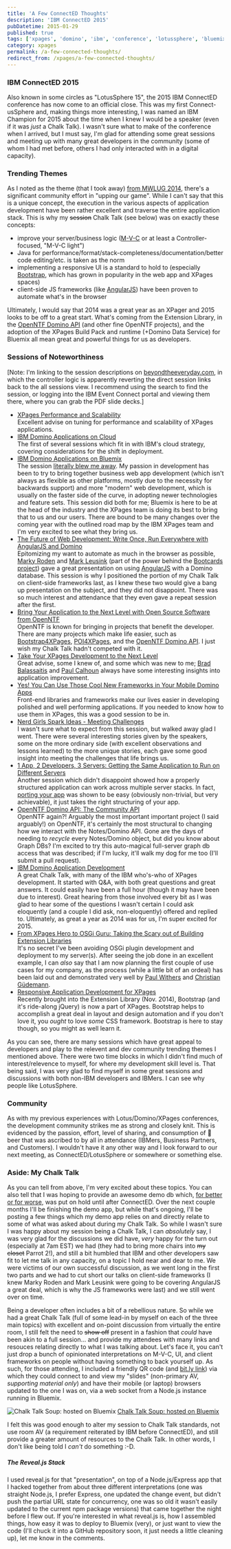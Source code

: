```yaml
---
title: 'A Few ConnectED Thoughts'
description: 'IBM ConnectED 2015'
pubDatetime: 2015-01-29
published: true
tags: ['xpages', 'domino', 'ibm', 'conference', 'lotussphere', 'bluemix']
category: xpages
permalink: /a-few-connected-thoughts/
redirect_from: /xpages/a-few-connected-thoughts/
---
```


### IBM ConnectED 2015
Also known in some circles as "LotusSphere 15", the 2015 IBM ConnectED conference has now come to an official close. This was my first Connect-usSphere and, making things more interesting, I was named an IBM Champion for 2015 about the time when I knew I would be a speaker (even if it was _just_ a Chalk Talk). I wasn't sure what to make of the conference when I arrived, but I must say, I'm glad for attending some great sessions and meeting up with many great developers in the community (some of whom I had met before, others I had only interacted with in a digital capacity).

### Trending Themes
As I noted as the theme (that I took away) [from MWLUG 2014](/xpages/community-code-and-evolution/), there's a significant community effort in "upping our game". While I can't say that this is a unique concept, the execution in the various aspects of application development have been rather excellent and traverse the entire application stack. This is why my <s>session</s> Chalk Talk (see below) was on exactly these concepts:

* improve your server/business logic ([M-V-C](/xpages/unraveling-the-mvc-mysteries/) or at least a Controller-focused, "M-V-C light")
* Java for performance/format/stack-completeness/documentation/better code editing/etc. is taken as the norm
* implementing a responsive UI is a standard to hold to (especially [Bootstrap](//getbootstrap.com), which has grown in popularity in the web app and XPages spaces)
* client-side JS frameworks (like [AngularJS](//angularjs.org)) have been proven to automate what's in the browser

Ultimately, I would say that 2014 was a great year as an XPager and 2015 looks to be off to a great start. What's coming from the Extension Library, in the [OpenNTF Domino API](https://openntf.org/main.nsf/project.xsp?r=project/OpenNTF%20Domino%20API) (and other fine OpenNTF projects), and the adoption of the XPages Build Pack and runtime (+Domino Data Service) for Bluemix all mean great and powerful things for us as developers.

### Sessions of Noteworthiness
[Note: I'm linking to the session descriptions on [beyondtheeveryday.com](https://beyondtheeveryday.com), in which the controller logic is apparently reverting the direct session links back to the all sessions view. I recommend using the search to find the session, or logging into the IBM Event Connect portal and viewing them there, where you can grab the PDF slide decks.]

* [XPages Performance and Scalability](https://beyondtheeveryday.com/#/sessions/68839ACEB9BB2918C1257DD3003B5A3C)<br />
Excellent advise on tuning for performance and scalability of XPages applications.
* [IBM Domino Applications on Cloud](https://beyondtheeveryday.com/#/sessions/B5BF997770B0137DC1257DD3003B5A42)<br />
The first of several sessions which fit in with IBM's cloud strategy, covering considerations for the shift in deployment.
* [IBM Domino Applications on Bluemix](https://beyondtheeveryday.com/#/sessions/2B9099E8A6D5C465C1257DD3003B53A3)<br />
The session [literally blew me away](https://www.youtube.com/v/iLi2xB82ZyI?start=233&end=262). My passion in development has been to try to bring together business web app development (which isn't always as flexible as other platforms, mostly due to the necessity for backwards support) and more "modern" web development, which is usually on the faster side of the curve, in adopting newer technologies and feature sets. This session did both for me; Bluemix is here to be at the head of the industry and the XPages team is doing its best to bring that to us and our users. There are bound to be many changes over the coming year with the outlined road map by the IBM XPages team and I'm very excited to see what they bring us.
* [The Future of Web Development: Write Once, Run Everywhere with AngularJS and Domino](https://beyondtheeveryday.com/#/sessions/7DF68F606C52B584C1257DD3003B55E6)<br />
Epitomizing my want to automate as much in the browser as possible, [Marky Roden](https://twitter.com/MarkyRoden) and [Mark Leusink](https://twitter.com/markleusink) (part of the power behind the [Bootcards project](https://bootcards.org/)) gave a great presentation on using [AngularJS](https://angularjs.org/) with a Domino database. This session is why I positioned the portion of my Chalk Talk on client-side frameworks last, as I knew these two would give a bang up presentation on the subject, and they did not disappoint. There was so much interest and attendance that they even gave a repeat session after the first.
* [Bring Your Application to the Next Level with Open Source Software from OpenNTF](https://beyondtheeveryday.com/#/sessions/1627AFE7619567B6C1257DD3003B563A)<br />
OpenNTF is known for bringing in projects that benefit the developer. There are many projects which make life easier, such as [Bootstrap4XPages](https://openntf.org/main.nsf/project.xsp?r=project/Bootstrap4XPages), [POI4XPages](https://openntf.org/main.nsf/project.xsp?r=project/POI%204%20XPages), and the [OpenNTF Domino API](https://openntf.org/main.nsf/project.xsp?r=project/OpenNTF%20Domino%20API). I just wish my Chalk Talk hadn't competed with it.
* [Take Your XPages Development to the Next Level](https://beyondtheeveryday.com/#/sessions/B905D1464EFE253DC1257DD3003B5461)<br />
Great advise, some I knew of, and some which was new to me; [Brad Balassaitis](https://twitter.com/Balassaitis) and [Paul Calhoun](//twitter.com/ptcalhoun) always have some interesting insights into application improvement.
* [Yes! You Can Use Those Cool New Frameworks in Your Mobile Domino Apps](https://beyondtheeveryday.com/#/sessions/9622BE9308AC81FEC1257DD3003B55DB)<br />
Front-end libraries and frameworks make our lives easier in developing polished and well performing applications. If you needed to know how to use them in XPages, this was a good session to be in.
* [Nerd Girls Spark Ideas - Meeting Challenges](https://beyondtheeveryday.com/#/sessions/FEF4C1BD8D3E37A8C1257DD3003B5AB4)<br />
I wasn't sure what to expect from this session, but walked away glad I went. There were several interesting stories given by the speakers, some on the more ordinary side (with excellent observations and lessons learned) to the more unique stories, each gave some good insight into meeting the challenges that life brings us.
* [1 App, 2 Developers, 3 Servers: Getting the Same Application to Run on Different Servers](https://beyondtheeveryday.com/#/sessions/15C1426CF468ECFBC1257DD3003B560A)<br />
Another session which didn't disappoint showed how a properly structured application can work across multiple server stacks. In fact, [porting your app](https://www.youtube.com/watch?v=h_8wY0FD1ZI) was shown to be easy (obviously non-trivial, but very achievable), it just takes the right structuring of your app.
* [OpenNTF Domino API: The Community API](https://beyondtheeveryday.com/#/sessions/E40FF55DAAEFB3DDC1257DD3003B564B)<br />
OpenNTF again?! Arguably the most important important project (I said arguably!) on OpenNTF, it's certainly the most structural to changing how we interact with the Notes/Domino API. Gone are the days of needing to _recycle_ every Notes/Domino object, but did you know about Graph DBs? I'm excited to try this auto-magical full-server graph db access that was described; if I'm lucky, it'll walk my dog for me too (I'll submit a pull request).
* [IBM Domino Application Development](https://beyondtheeveryday.com/#/sessions/F875C078E6EEE8B3C1257DD3003B5674)<br />
A great Chalk Talk, with many of the IBM who's-who of XPages development. It started with Q&A, with both great questions and great answers. It could easily have been a full hour (though it may have been due to interest). Great hearing from those involved every bit as I was glad to hear some of the questions I wasn't certain I could ask eloquently (and a couple I did ask, non-eloquently) offered and replied to. Ultimately, as great a year as 2014 was for us, I'm super excited for 2015.
* [From XPages Hero to OSGi Guru: Taking the Scary out of Building Extension Libraries](https://beyondtheeveryday.com/#/sessions/FA8B3980697F36EAC1257DD3003B546F)<br />
It's no secret I've been avoiding OSGi plugin development and deployment to my server(s). After seeing the job done in an excellent example, I can _also_ say that I am now planning the first couple of use cases for my company, as the process (while a little bit of an ordeal) has been laid out and demonstrated very well by [Paul Withers](https://twitter.com/PaulSWithers) and [Christian Güdemann](https://twitter.com/guedeWebGate).
* [Responsive Application Development for XPages](https://beyondtheeveryday.com/#/sessions/5BEB54CF89B5A338C1257DD3003B53EF)<br />
Recently brought into the Extension Library (Nov. 2014), Bootstrap (and it's ride-along jQuery) is now a part of XPages. Bootstrap helps to accomplish a great deal in layout and design automation and if you don't love it, you _ought_ to love _some_ CSS framework. Bootstrap is here to stay though, so you might as well learn it.

As you can see, there are many sessions which have great appeal to developers and play to the relevent and dev community trending themes I mentioned above. There were two time blocks in which I didn't find much of interest/relevence to myself, for where my development skill level is. That being said, I was very glad to find myself in some great sessions and discussions with both non-IBM developers and IBMers. I can see why people like LotusSphere.

### Community
As with my previous experiences with Lotus/Domino/XPages conferences, the development community strikes me as strong and closely knit. This is evidenced by the passion, effort, level of sharing, and consumption of 🍻 beer that was ascribed to by all in attendance (IBMers, Business Partners, and Customers). I wouldn't have it any other way and I look forward to our next meeting, as ConnectED/LotusSphere or somewhere or something else.


### Aside: My Chalk Talk
As you can tell from above, I'm very excited about these topics. You can also tell that I was hoping to provide an awesome demo db which, [for better or for worse](/self-promotion/a-chalk-talk-talk/), was put on hold until after ConnectED. Over the next couple months I'll be finishing the demo app, but while that's ongoing, I'll be posting a few things which my demo app relies on and directly relate to some of what was asked about during my Chalk Talk. So while I wasn't sure I was happy about my session being a Chalk Talk, I can _absolutely_ say, I was very glad for the discussions we did have, _very_ happy for the turn out (especially at 7am EST) we had (they had to bring more chairs into <s>my closet</s> Parrot 2!), and still a bit humbled that IBM and other developers saw fit to let me talk in any capacity, on a topic I hold near and dear to me. We were victims of our own successful discussion, as we went long in the first two parts and we had to cut short our talks on client-side frameworks (I knew Marky Roden and Mark Leusink were going to be covering AngularJS a great deal, which is why the JS frameworks were last) and we still went over on time.

Being a developer often includes a bit of a rebellious nature. So while we had a great Chalk Talk (full of some lead-in by myself on each of the three main topics) with excellent and on-point discussion from virtually the entire room, I still felt the need to <s>show off</s> present in a fashion that _could_ have been akin to a full session... and provide my attendees with many links and resouces relating directly to what I was talking about. Let's face it, you can't just drop a bunch of opinionated interpretations on M-V-C, UI, and client frameworks on people without having something to back yourself up. As such, for those attending, I included a friendly QR code (and [bit.ly link](https://bit.ly/BlueChalkySoup)) via which they could connect to and view my "slides" (non-primary AV, _supporting material only_) and have their mobile (or laptop) browsers updated to the one I was on, via a web socket from a Node.js instance running in Bluemix.


![Chalk Talk Soup: hosted on Bluemix](./images/BlueChalkySoup.png)
[Chalk Talk Soup: hosted on Bluemix](https://bit.ly/BlueChalkySoup)

I felt this was good enough to alter my session to Chalk Talk standards, not use room AV (a requirement reiterated by IBM before ConnectED), and still provide a greater amount of resources to the Chalk Talk. In other words, I don't like being told I _can't_ do something :-D.

##### The Reveal.js Stack
I used reveal.js for that "presentation", on top of a Node.js/Express app that I hacked together from about three different interpretations (one was straight Node.js, I prefer Express, one updated the change event, but didn't push the partial URL state for concurrency, one was so old it wasn't easily updated to the current npm package versions) that came together the night before I flew out. If you're interested in what reveal.js is, how I assembled things, how easy it was to deploy to Bluemix (very), or just want to view the code (I'll chuck it into a GitHub repository soon, it just needs a little cleaning up), let me know in the comments.
